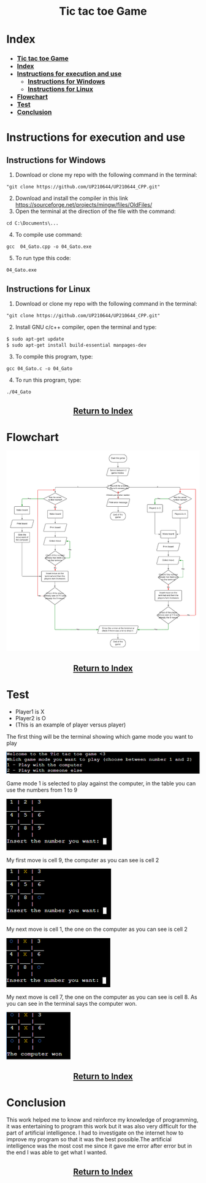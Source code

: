 <div align="center">

# Tic tac toe Game

</div align="center">

# Index

<h3>

- [Tic tac toe Game](#tic-tac-toe-game)
- [Index](#index)
- [Instructions for execution and use](#instructions-for-execution-and-use)
  - [Instructions for Windows](#instructions-for-windows)
  - [Instructions for Linux](#instructions-for-linux)
- [Flowchart](#flowchart)
- [Test](#test)
- [Conclusion](#conclusion)

<h3>

# Instructions for execution and use
## Instructions for Windows 

1. Download or clone my repo with the following command in the terminal:
   
~~~
"git clone https://github.com/UP210644/UP210644_CPP.git"
~~~

2. Download and install the compiler in this link https://sourceforge.net/projects/mingw/files/OldFiles/ 
3. Open the terminal at the direction of the file with the command:

~~~
cd C:\Documents\...
~~~

4. To compile use command:

~~~
gcc  04_Gato.cpp -o 04_Gato.exe
~~~

5. To run type this code:

~~~
04_Gato.exe
~~~

## Instructions for Linux 

1. Download or clone my repo with the following command in the terminal:
   
~~~
"git clone https://github.com/UP210644/UP210644_CPP.git"
~~~

2. Install GNU c/c++ compiler, open the terminal and type:

~~~
$ sudo apt-get update
$ sudo apt-get install build-essential manpages-dev
~~~

3. To compile this program, type:

~~~
gcc 04_Gato.c -o 04_Gato
~~~

4. To run this program, type:
   
~~~
./04_Gato
~~~

<div align="center">
<h2>

[Return to Index](#index)
</h2>
</div>

# Flowchart

<img src="U3/../imagenes/Diagrama.png"/>

<div align="center">
<h2>

[Return to Index](#index)
</h2>
</div>

# Test

- Player1 is X
- Player2 is O
- (This is an example of player versus player)
</div align="center">

The first thing will be the terminal showing which game mode you want to play

<img src="U3/../imagenes/Gato 1.PNG"/>

Game mode 1 is selected to play against the computer, in the table you can use the numbers from 1 to 9

<img src="U3/../imagenes/Gato 2.PNG"/>

My first move is cell 9, the computer as you can see is cell 2

<img src="U3/../imagenes/Gato 3.PNG"/>  

My next move is cell 1, the one on the computer as you can see is cell 2

<img src="U3/../imagenes/Gato 4.PNG"/>  

My next move is cell 7, the one on the computer as you can see is cell 8. As you can see in the terminal says the computer won.

<img src="U3/../imagenes/Gato 5.PNG"/>  

<div align="center">
<h2>

[Return to Index](#index)
</h2>
</div>

# Conclusion

This work helped me to know and reinforce my knowledge of programming, it was entertaining to program this work but it was also very difficult for the part of artificial intelligence. I had to investigate on the internet how to improve my program so that it was the best possible.The artificial intelligence was the most cost me since it gave me error after error but in the end I was able to get what I wanted.

<div align="center">
<h2>

[Return to Index](#index)
</h2>
</div>